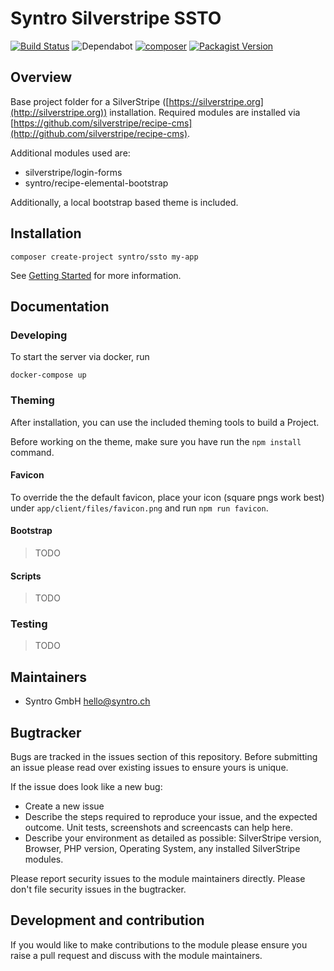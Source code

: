 # Syntro Silverstripe SSTO

[![Build Status](https://img.shields.io/github/workflow/status/syntro-opensource/silverstripe-ssto/Test%20Silverstripe/master)](https://github.com/syntro-opensource/silverstripe-ssto/actions?query=branch%3Amaster)
![Dependabot](https://img.shields.io/badge/dependabot-active-brightgreen?logo=dependabot)
[![composer](https://img.shields.io/packagist/dt/syntro/ssto?color=success&logo=composer)](https://packagist.org/packages/syntro/ssto)
[![Packagist Version](https://img.shields.io/packagist/v/syntro/ssto?label=stable&logo=composer)](https://packagist.org/packages/syntro/ssto)

## Overview

Base project folder for a SilverStripe ([https://silverstripe.org](http://silverstripe.org)) installation. Required modules are installed via [https://github.com/silverstripe/recipe-cms](http://github.com/silverstripe/recipe-cms).

Additional modules used are:
* silverstripe/login-forms
* syntro/recipe-elemental-bootstrap

Additionally, a local bootstrap based theme is included.

## Installation

```
composer create-project syntro/ssto my-app
```

See [Getting Started](https://docs.silverstripe.org/en/4/getting_started/) for more information.

## Documentation
### Developing
To start the server via docker, run
```
docker-compose up
```

### Theming
After installation, you can use the included theming tools to build
a Project.

Before working on the theme, make sure you have run the `npm install` command.

#### Favicon
To override the the default favicon, place your icon (square pngs work best)
under `app/client/files/favicon.png` and run `npm run favicon`.

#### Bootstrap
> TODO

#### Scripts
> TODO

### Testing
> TODO

## Maintainers
 * Syntro GmbH <hello@syntro.ch>

## Bugtracker
Bugs are tracked in the issues section of this repository. Before submitting an issue please read over
existing issues to ensure yours is unique.

If the issue does look like a new bug:

 - Create a new issue
 - Describe the steps required to reproduce your issue, and the expected outcome. Unit tests, screenshots
 and screencasts can help here.
 - Describe your environment as detailed as possible: SilverStripe version, Browser, PHP version,
 Operating System, any installed SilverStripe modules.

Please report security issues to the module maintainers directly. Please don't file security issues in the bugtracker.

## Development and contribution
If you would like to make contributions to the module please ensure you raise a pull request and discuss with the module maintainers.
